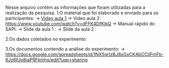 Nesse arquivo contém as informações que foram utilizadas para a realização da pesquisa.
1.O material que foi elaborado e enviado para os participantes:
  -> [Video aula 1](https://www.youtube.com/watch?v=3wFEUNbnqG0)
  -> Video aula 2: https://www.youtube.com/watch?v=dFFK4DfKjkQ
  -> Manual rápido do SAPI: 
  -> Slide da aula 1 : 
  -> Slide da aula 2 : 
  
2.Os dados coletados no experimento:


3.Os documentos contendo a análise do experimento: 
-> https://docs.google.com/spreadsheets/d/1NX5qrIzBJ8xGxCKAbCCjlFmFb-6Jz6IUp8jaP9Fkmhs/edit?usp=sharing
